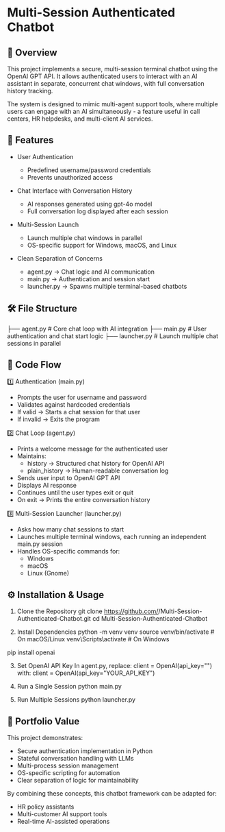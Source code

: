 Multi-Session Authenticated Chatbot
==================================

📌 Overview
-----------
This project implements a secure, multi-session terminal chatbot using the OpenAI GPT API.
It allows authenticated users to interact with an AI assistant in separate, concurrent chat windows, with full conversation history tracking.

The system is designed to mimic multi-agent support tools, where multiple users can engage with an AI simultaneously - a feature useful in call centers, HR helpdesks, and multi-client AI services.

🚀 Features
-----------
- User Authentication
  - Predefined username/password credentials
  - Prevents unauthorized access

- Chat Interface with Conversation History
  - AI responses generated using gpt-4o model
  - Full conversation log displayed after each session

- Multi-Session Launch
  - Launch multiple chat windows in parallel
  - OS-specific support for Windows, macOS, and Linux

- Clean Separation of Concerns
  - agent.py → Chat logic and AI communication
  - main.py → Authentication and session start
  - launcher.py → Spawns multiple terminal-based chatbots

🛠️ File Structure
-----------------
├── agent.py       # Core chat loop with AI integration
├── main.py        # User authentication and chat start logic
├── launcher.py    # Launch multiple chat sessions in parallel

📂 Code Flow
------------

1️⃣ Authentication (main.py)
- Prompts the user for username and password
- Validates against hardcoded credentials
- If valid → Starts a chat session for that user
- If invalid → Exits the program

2️⃣ Chat Loop (agent.py)
- Prints a welcome message for the authenticated user
- Maintains:
  - history → Structured chat history for OpenAI API
  - plain_history → Human-readable conversation log
- Sends user input to OpenAI GPT API
- Displays AI response
- Continues until the user types exit or quit
- On exit → Prints the entire conversation history

3️⃣ Multi-Session Launcher (launcher.py)
- Asks how many chat sessions to start
- Launches multiple terminal windows, each running an independent main.py session
- Handles OS-specific commands for:
  - Windows
  - macOS
  - Linux (Gnome)

⚙️ Installation & Usage
-----------------------

1. Clone the Repository
git clone https://github.com/<your-username>/Multi-Session-Authenticated-Chatbot.git
cd Multi-Session-Authenticated-Chatbot

2. Install Dependencies
python -m venv venv
source venv/bin/activate   # On macOS/Linux
venv\Scripts\activate      # On Windows

pip install openai

3. Set OpenAI API Key
In agent.py, replace:
client = OpenAI(api_key="")
with:
client = OpenAI(api_key="YOUR_API_KEY")

4. Run a Single Session
python main.py

5. Run Multiple Sessions
python launcher.py

🎯 Portfolio Value
-----------------
This project demonstrates:
- Secure authentication implementation in Python
- Stateful conversation handling with LLMs
- Multi-process session management
- OS-specific scripting for automation
- Clear separation of logic for maintainability

By combining these concepts, this chatbot framework can be adapted for:
- HR policy assistants
- Multi-customer AI support tools
- Real-time AI-assisted operations

